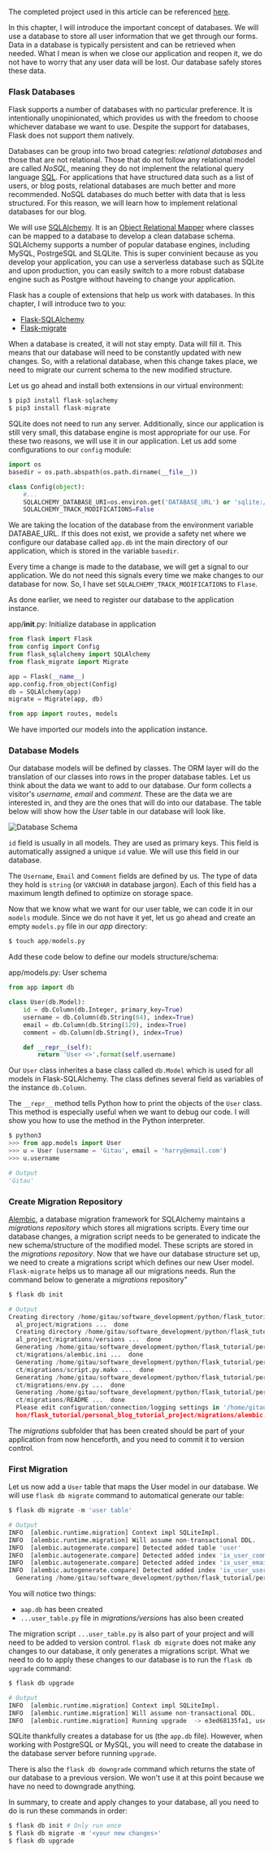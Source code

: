 The completed project used in this article can be referenced [here](https://github.com/GitauHarrison/personal-blog-tutorial-project/commit/12693f33c3fdfb35258ac9f3e76862fd558a25bc).

In this chapter, I will introduce the important concept of databases. We will use a database to store all user information that we get through our forms. Data in a database is typically persistent and can be retrieved when needed. What I mean is when we close our application and reopen it, we do not have to worry that any user data will be lost. Our database safely stores these data.

### Flask Databases

Flask supports a number of databases with no particular preference. It is intentionally unopinionated, which provides us with the freedom to choose whichever database we want to use. Despite the support for databases, Flask does not support them natively.

Databases can be group into two broad categries: _relational databases_ and those that are not relational. Those that do not follow any relational model are called _NoSQL_, meaning they do not implement the relational query language [SQL](https://en.wikipedia.org/wiki/SQL). For applications that have structured data such as a list of users, or blog posts, relational databases are much better and more recommended. NoSQL databases do much better with data that is less structured. For this reason, we will learn how to implement relational databases for our blog.

We will use [SQLAlchemy](https://www.sqlalchemy.org/). It is an [Object Relational Mapper](https://en.wikipedia.org/wiki/Object%E2%80%93relational_mapping) where classes can be mapped to a database to develop a clean database schema. SQLAlchemy supports a number of popular database engines, including MySQL, PostrgeSQL and SLQLite. This is super convinient because as you develop your application, you can use a serverless database such as SQLite and upon production, you can easily switch to a more robust database engine such as Postgre without haveing to change your application. 

Flask has a couple of extensions that help us work with databases. In this chapter, I will introduce two to you:

* [Flask-SQLAlchemy](https://flask-sqlalchemy.palletsprojects.com/en/2.x/)
* [Flask-migrate](https://flask-migrate.readthedocs.io/en/latest/)

When a database is created, it will not stay empty. Data will fill it. This means that our database will need to be constantly updated with new changes. So, with a relational database, when this change takes place, we need to migrate our current schema to the new modified structure. 

Let us go ahead and install both extensions in our virtual environment:

```python
$ pip3 install flask-sqlachemy
$ pip3 install flask-migrate
```

SQLite does not need to run any server. Additionally, since our application is still very small, this database engine is most appropriate for our use. For these two reasons, we will use it in our application. Let us add some configurations to our `config` module:

```python
import os
basedir = os.path.abspath(os.path.dirname(__file__))

class Config(object):
    #...
    SQLALCHEMY_DATABASE_URI=os.environ.get('DATABASE_URL') or 'sqlite:///' + os.path.join(basedir, 'app.db')
    SQLALCHEMY_TRACK_MODIFICATIONS=False
```

We are taking the location of the database from the environment variable DATABAE_URL. If this does not exist, we provide a safety net where we configure our database called `app.db` int the main directory of our application, which is stored in the variable `basedir`.

Every time a change is made to the database, we will get a signal to our application. We do not need this signals every time we make changes to our database for now. So, I have set `SQLALCHEMY_TRACK_MODIFICATIONS` to `Flase`.

As done earlier, we need to register our database to the application instance.

app/__init__.py: Initialize database in application
```python
from flask import Flask
from config import Config
from flask_sqlalchemy import SQLAlchemy
from flask_migrate import Migrate

app = Flask(__name__)
app.config.from_object(Config)
db = SQLAlchemy(app)
migrate = Migrate(app, db)

from app import routes, models
```

We have imported our models into the application instance.

### Database Models

Our database models will be defined by classes. The ORM layer will do the translation of our classes into rows in the proper database tables. Let us think about the data we want to add to our database. Our form collects a visitor's _username_, _email_ and _comment_. These are the data we are interested in, and they are the ones that will do into our database. The table below will show how the _User_ table in our database will look like.

![Database Schema](/images/db_schema.png)

`id` field is usually in all models. They are used as primary keys. This field is automatically assigned a unique `id` value. We will use this field in our database.

The `Username`, `Email` and `Comment` fields are defined by us. The type of data they hold is `string` (or `VARCHAR` in database jargon). Each of this field has a maximum length defined to optimize on storage space.

Now that we know what we want for our user table, we can code it in our `models` module. Since we do not have it yet, let us go ahead and create an empty `models.py` file in our _app_ directory:

```python
$ touch app/models.py
```

Add these code below to define our models structure/schema:

app/models.py: User schema

```python
from app import db

class User(db.Model):
    id = db.Column(db.Integer, primary_key=True)
    username = db.Column(db.String(64), index=True)
    email = db.Column(db.String(120), index=True)
    comment = db.Column(db.String(), index=True)

    def __repr__(self):
        return 'User <>'.format(self.username)
```

Our `User` class inherites a base class called `db.Model` which is used for all models in Flask-SQLAlchemy. The class defines several field as variables of the instance `db.Column`. 

The `__repr__` method tells Python how to print the objects of the `User` class. This method is especially useful when we want to debug our code. I will show you  how to use the method in the Python interpreter.

```python
$ python3
>>> from app.models import User
>>> u = User (username = 'Gitau', email = 'harry@email.com')
>>> u.username

# Output
'Gitau'
```

### Create Migration Repository

[Alembic](https://alembic.sqlalchemy.org/en/latest/), a database migration framework for SQLAlchemy maintains a _migrations repository_ which stores all migrations scripts. Every time our database changes, a migration script needs to be generated to indicate the new schema/structure of the modified model. These scripts are stored in the _migrations repository_. Now that we have our database structure set up, we need to create a migrations script which defines our new User model. `Flask-migrate` helps us to manage all our migrations needs. Run the command below to generate a _migrations_ repository"

```python
$ flask db init

# Output
Creating directory /home/gitau/software_development/python/flask_tutorial/personal_blog_tutori
  al_project/migrations ...  done
  Creating directory /home/gitau/software_development/python/flask_tutorial/personal_blog_tutori
  al_project/migrations/versions ...  done
  Generating /home/gitau/software_development/python/flask_tutorial/personal_blog_tutorial_proje
  ct/migrations/alembic.ini ...  done
  Generating /home/gitau/software_development/python/flask_tutorial/personal_blog_tutorial_proje
  ct/migrations/script.py.mako ...  done
  Generating /home/gitau/software_development/python/flask_tutorial/personal_blog_tutorial_proje
  ct/migrations/env.py ...  done
  Generating /home/gitau/software_development/python/flask_tutorial/personal_blog_tutorial_proje
  ct/migrations/README ...  done
  Please edit configuration/connection/logging settings in '/home/gitau/software_development/pyt
  hon/flask_tutorial/personal_blog_tutorial_project/migrations/alembic.ini' before proceeding.
```

The _migrations_ subfolder that has been created should be part of your application from now henceforth, and you need to commit it to version control.

### First Migration

Let us now add a `User` table that maps the User model in our database. We will use `flask db migrate` command to automatical generate our table:

```python
$ flask db migrate -m 'user table'

# Output
INFO  [alembic.runtime.migration] Context impl SQLiteImpl.
INFO  [alembic.runtime.migration] Will assume non-transactional DDL.
INFO  [alembic.autogenerate.compare] Detected added table 'user'
INFO  [alembic.autogenerate.compare] Detected added index 'ix_user_comment' on '['comment']'
INFO  [alembic.autogenerate.compare] Detected added index 'ix_user_email' on '['email']'
INFO  [alembic.autogenerate.compare] Detected added index 'ix_user_username' on '['username']'
  Generating /home/gitau/software_development/python/flask_tutorial/personal_blog_tutorial_project/migrations/versions/e3ed68135fa1_user_table.py ...  done
```

You will notice two things:
* `aap.db` has been created
* `...user_table.py` file in _migrations/versions_ has also been created

The migration script `...user_table.py` is also part of your project and will need to be added to version control. `flask db migrate` does not make any changes to our database, it only generates a migrations script. What we need to do to apply these changes to our database is to run the `flask db upgrade` command:

```python
$ flask db upgrade

# Output
INFO  [alembic.runtime.migration] Context impl SQLiteImpl.
INFO  [alembic.runtime.migration] Will assume non-transactional DDL.
INFO  [alembic.runtime.migration] Running upgrade  -> e3ed68135fa1, user table
```
SQLite thankfully creates a database for us (the `app.db` file). However, when working with PostgreSQL or MySQL, you will need to create the database in the database server before running `upgrade`.

There is also the `flask db downgrade` command which returns the state of our database to a previous version. We won't use it at this point because we have no need to downgrade anything.

In summary, to create and apply changes to your database, all you need to do is run these commands in order:

```python
$ flask db init # Only run once
$ flask db migrate -m '<your new changes>'
$ flask db upgrade
```

